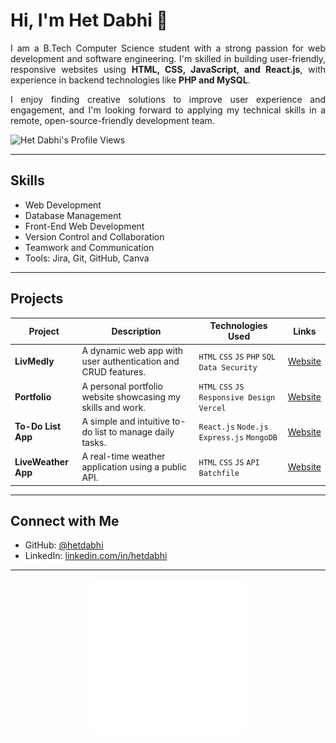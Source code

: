 # Hi, I'm Het Dabhi 💙

<div align="justify">

I am a B.Tech Computer Science student with a strong passion for web development and software engineering. I'm skilled in building user-friendly, responsive websites using <strong>HTML, CSS, JavaScript, and React.js</strong>, with experience in backend technologies like <strong>PHP and MySQL</strong>.

I enjoy finding creative solutions to improve user experience and engagement, and I'm looking forward to applying my technical skills in a remote, open-source-friendly development team.

</div>

  <tr>
    <td><img src="https://komarev.com/ghpvc/?username=hetdabhi&label=Profile%20Views&color=2274c7&style=for-the-badge" alt="Het Dabhi's Profile Views" /></td>
  </tr>

---

## Skills

- Web Development
- Database Management
- Front-End Web Development
- Version Control and Collaboration
- Teamwork and Communication
- Tools: Jira, Git, GitHub, Canva

---

## Projects

| Project | Description | Technologies Used | Links |
|---|---|---|---|
| **LivMedly** | A dynamic web app with user authentication and CRUD features. | `HTML` `CSS` `JS` `PHP` `SQL` `Data Security` | [Website](https://livmedly.vercel.app/) |
| **Portfolio** | A personal portfolio website showcasing my skills and work. | `HTML` `CSS` `JS` `Responsive Design` `Vercel` | [Website](https://portfolio-hetdabhi.vercel.app/) |
| **To-Do List App** | A simple and intuitive to-do list to manage daily tasks. | `React.js` `Node.js` `Express.js` `MongoDB` | [Website](https://to-do-list-olive-phi.vercel.app/) |
| **LiveWeather App** | A real-time weather application using a public API. | `HTML` `CSS` `JS` `API` `Batchfile` | [Website](https://github.com/hetdabhi/live-weather-app) |

---

## Connect with Me

- GitHub: [@hetdabhi](https://github.com/hetdabhi)
- LinkedIn: [linkedin.com/in/hetdabhi](https://linkedin.com/in/hetdabhi)

---

<!-- Let's Code GIF -->
<p align="center">
  <img src="https://github.com/hetdabhi/hetdabhi/blob/main/Let's%20Code.gif" width="250" height="250" alt="Let's Code">
</p>

<!-- Banner Image at Bottom -->
<!-- <p align="center">
  <img src="https://raw.githubusercontent.com/hetdabhi/hetdabhi/main/hetdabhi-banner.jpg" width="400" alt="Het Dabhi Banner">
</p> -->
